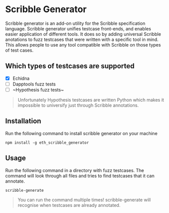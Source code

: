 # Scribble Generator

Scribble generator is an add-on utility for the Scribble specification language. Scribble generator unifies testcase front-ends, and enables easier application of different tools. It does so by adding universal Scribble anotations to fuzz testcases that were written with a specific tool in mind. This allows people to use any tool compatible with Scribble on those types of test cases.

## Which types of testcases are supported

- [x] Echidna
- [ ] Dapptools fuzz tests
- [ ] ~Hypothesis fuzz tests~

> Unfortunately Hypothesis testcases are written Python which makes it impossible to universify just through Scribble annotations.

## Installation
Run the following command to install scribble generator on your machine
```
npm install -g eth_scribble_generator
```

## Usage
Run the following command in a directory with fuzz testcases. The command will look through all files and tries to find testcases that it can annotate.
```
scribble-generate
```

> You can run the command multiple times! scribble-generate will recognise when testcases are already annotated.
